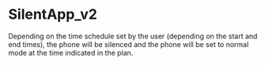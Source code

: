# SilentApp_v2
Depending on the time schedule set by the user (depending on the start and end times), the phone will be silenced and the phone will be set to normal mode at the time indicated in the plan.